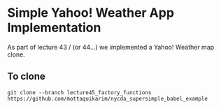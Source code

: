 # Simple Yahoo! Weather App Implementation

As part of lecture 43 / (or 44...) we implemented a Yahoo! Weather map clone. 

## To clone

```
git clone --branch lecture45_factory_functions https://github.com/mottaquikarim/nycda_supersimple_babel_example
```


